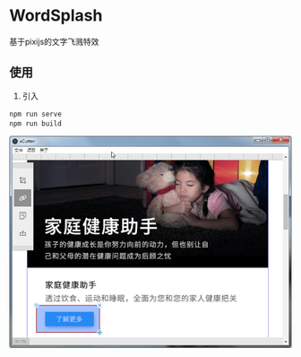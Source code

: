 # WordSplash
基于pixijs的文字飞溅特效



## 使用
1. 引入
``` javascript
npm run serve
npm run build
```

[![preview](https://raw.githubusercontent.com/imokya/xcutter/master/snapshot.png)](https://github.com/imokya/xcutter)
